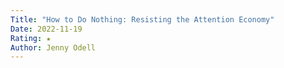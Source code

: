 ```yaml
---
Title: "How to Do Nothing: Resisting the Attention Economy"
Date: 2022-11-19
Rating: ★
Author: Jenny Odell
---
```


